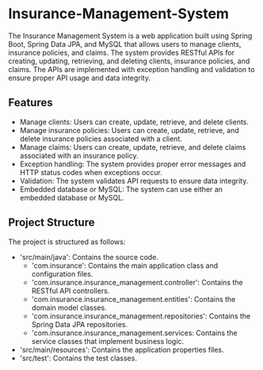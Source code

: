 # Insurance-Management-System
The Insurance Management System is a web application built using Spring Boot, Spring Data JPA, and MySQL that allows users to manage clients, insurance policies, and claims. The system provides RESTful APIs for creating, updating, retrieving, and deleting clients, insurance policies, and claims. The APIs are implemented with exception handling and validation to ensure proper API usage and data integrity.

## Features
* Manage clients: Users can create, update, retrieve, and delete clients.
* Manage insurance policies: Users can create, update, retrieve, and delete insurance policies associated with a client.
* Manage claims: Users can create, update, retrieve, and delete claims associated with an insurance policy.
* Exception handling: The system provides proper error messages and HTTP status codes when exceptions occur.
* Validation: The system validates API requests to ensure data integrity.
* Embedded database or MySQL: The system can use either an embedded database or MySQL.

## Project Structure

The project is structured as follows:

* 'src/main/java': Contains the source code.
  * 'com.insurance': Contains the main application class and configuration files.
  * 'com.insurance.insurance_management.controller': Contains the RESTful API controllers.
  * 'com.insurance.insurance_management.entities': Contains the domain model classes.
  * 'com.insurance.insurance_management.repositories': Contains the Spring Data JPA repositories.
  * 'com.insurance.insurance_management.services: Contains the service classes that implement business logic.
* 'src/main/resources': Contains the application properties files.
* 'src/test': Contains the test classes.

